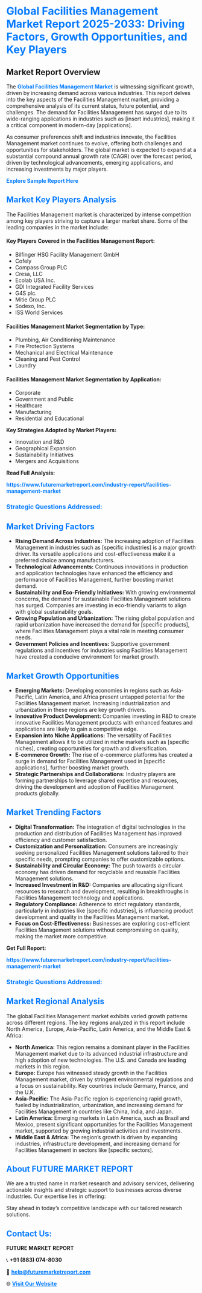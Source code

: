 <h1 style="color: #007BFF;">Global Facilities Management Market Report 2025-2033: Driving Factors, Growth Opportunities, and Key Players</h1>

<section id="overview">
<h2>Market Report Overview</h2>
<p>The <a href="https://www.futuremarketreport.com/industry-report/facilities-management-market" style="color: #007BFF; text-decoration: none;"><strong>Global Facilities Management Market</strong></a> is witnessing significant growth, driven by increasing demand across various industries. This report delves into the key aspects of the Facilities Management market, providing a comprehensive analysis of its current status, future potential, and challenges. The demand for Facilities Management has surged due to its wide-ranging applications in industries such as [insert industries], making it a critical component in modern-day [applications].</p>
<p>As consumer preferences shift and industries innovate, the Facilities Management market continues to evolve, offering both challenges and opportunities for stakeholders. The global market is expected to expand at a substantial compound annual growth rate (CAGR) over the forecast period, driven by technological advancements, emerging applications, and increasing investments by major players.</p>
</section>

<section id="overview">
<p><a href="https://www.futuremarketreport.com/request-sample/reportId=62925" style="color: #007BFF; text-decoration: none;"><strong>Explore Sample Report Here</strong></a></p>
</section>

<section id="key-players">
<h2 style="color: #007BFF;">Market Key Players Analysis</h2>
<p>The Facilities Management market is characterized by intense competition among key players striving to capture a larger market share. Some of the leading companies in the market include:</p>
<h4>Key Players Covered in the Facilities Management Report:</h4>
<ul><li>Bilfinger HSG Facility Management GmbH</li><li>Cofely</li><li>Compass Group PLC</li><li>Cresa, LLC</li><li>Ecolab USA Inc.</li><li>GDI Integrated Facility Services</li><li>G4S plc.</li><li>Mitie Group PLC</li><li>Sodexo, Inc.</li><li>ISS World Services</li></ul>
<h4>Facilities Management Market Segmentation by Type:</h4>
<ul><li>Plumbing, Air Conditioning Maintenance</li><li>Fire Protection Systems</li><li>Mechanical and Electrical Maintenance</li><li>Cleaning and Pest Control</li><li>Laundry</li></ul>

<h4>Facilities Management Market Segmentation by Application:</h4>
<ul><li>Corporate</li><li>Government and Public</li><li>Healthcare</li><li>Manufacturing</li><li>Residential and Educational</li></ul>
<p><strong>Key Strategies Adopted by Market Players:</strong></p>
<ul>
<li>Innovation and R&D</li>
<li>Geographical Expansion</li>
<li>Sustainability Initiatives</li>
<li>Mergers and Acquisitions</li>
</ul>
</section>

<section>
<p><strong>Read Full Analysis: </strong></p><a href="https://www.futuremarketreport.com/industry-report/facilities-management-market" style="color: #007BFF; text-decoration: none;"><strong>https://www.futuremarketreport.com/industry-report/facilities-management-market</strong></a>
<h3 style="color: #007BFF;">Strategic Questions Addressed:</h3>
</section>

<section id="driving-factors">
<h2 style="color: #007BFF;">Market Driving Factors</h2>
<ul>
<li><strong>Rising Demand Across Industries:</strong> The increasing adoption of Facilities Management in industries such as [specific industries] is a major growth driver. Its versatile applications and cost-effectiveness make it a preferred choice among manufacturers.</li>
<li><strong>Technological Advancements:</strong> Continuous innovations in production and application technologies have enhanced the efficiency and performance of Facilities Management, further boosting market demand.</li>
<li><strong>Sustainability and Eco-Friendly Initiatives:</strong> With growing environmental concerns, the demand for sustainable Facilities Management solutions has surged. Companies are investing in eco-friendly variants to align with global sustainability goals.</li>
<li><strong>Growing Population and Urbanization:</strong> The rising global population and rapid urbanization have increased the demand for [specific products], where Facilities Management plays a vital role in meeting consumer needs.</li>
<li><strong>Government Policies and Incentives:</strong> Supportive government regulations and incentives for industries using Facilities Management have created a conducive environment for market growth.</li>
</ul>
</section>

<section id="growth-opportunities">
<h2 style="color: #007BFF;">Market Growth Opportunities</h2>
<ul>
<li><strong>Emerging Markets:</strong> Developing economies in regions such as Asia-Pacific, Latin America, and Africa present untapped potential for the Facilities Management market. Increasing industrialization and urbanization in these regions are key growth drivers.</li>
<li><strong>Innovative Product Development:</strong> Companies investing in R&D to create innovative Facilities Management products with enhanced features and applications are likely to gain a competitive edge.</li>
<li><strong>Expansion into Niche Applications:</strong> The versatility of Facilities Management allows it to be utilized in niche markets such as [specific niches], creating opportunities for growth and diversification.</li>
<li><strong>E-commerce Growth:</strong> The rise of e-commerce platforms has created a surge in demand for Facilities Management used in [specific applications], further boosting market growth.</li>
<li><strong>Strategic Partnerships and Collaborations:</strong> Industry players are forming partnerships to leverage shared expertise and resources, driving the development and adoption of Facilities Management products globally.</li>
</ul>
</section>

<section id="trending-factors">
<h2 style="color: #007BFF;">Market Trending Factors</h2>
<ul>
<li><strong>Digital Transformation:</strong> The integration of digital technologies in the production and distribution of Facilities Management has improved efficiency and customer satisfaction.</li>
<li><strong>Customization and Personalization:</strong> Consumers are increasingly seeking personalized Facilities Management solutions tailored to their specific needs, prompting companies to offer customizable options.</li>
<li><strong>Sustainability and Circular Economy:</strong> The push towards a circular economy has driven demand for recyclable and reusable Facilities Management solutions.</li>
<li><strong>Increased Investment in R&D:</strong> Companies are allocating significant resources to research and development, resulting in breakthroughs in Facilities Management technology and applications.</li>
<li><strong>Regulatory Compliance:</strong> Adherence to strict regulatory standards, particularly in industries like [specific industries], is influencing product development and quality in the Facilities Management market.</li>
<li><strong>Focus on Cost-Effectiveness:</strong> Businesses are exploring cost-efficient Facilities Management solutions without compromising on quality, making the market more competitive.</li>
</ul>
</section>

<section>
<p><strong>Get Full Report: </strong></p><a href="https://www.futuremarketreport.com/industry-report/facilities-management-market" style="color: #007BFF; text-decoration: none;"><strong>https://www.futuremarketreport.com/industry-report/facilities-management-market</strong></a>
<h3 style="color: #007BFF;">Strategic Questions Addressed:</h3>
</section>


<section id="regional-analysis">
<h2 style="color: #007BFF;">Market Regional Analysis</h2>
<p>The global Facilities Management market exhibits varied growth patterns across different regions. The key regions analyzed in this report include North America, Europe, Asia-Pacific, Latin America, and the Middle East & Africa:</p>
<ul>
<li><strong>North America:</strong> This region remains a dominant player in the Facilities Management market due to its advanced industrial infrastructure and high adoption of new technologies. The U.S. and Canada are leading markets in this region.</li>
<li><strong>Europe:</strong> Europe has witnessed steady growth in the Facilities Management market, driven by stringent environmental regulations and a focus on sustainability. Key countries include Germany, France, and the U.K.</li>
<li><strong>Asia-Pacific:</strong> The Asia-Pacific region is experiencing rapid growth, fueled by industrialization, urbanization, and increasing demand for Facilities Management in countries like China, India, and Japan.</li>
<li><strong>Latin America:</strong> Emerging markets in Latin America, such as Brazil and Mexico, present significant opportunities for the Facilities Management market, supported by growing industrial activities and investments.</li>
<li><strong>Middle East & Africa:</strong> The region’s growth is driven by expanding industries, infrastructure development, and increasing demand for Facilities Management in sectors like [specific sectors].</li>
</ul>
</section>

<footer>
<h2 style="color: #007BFF;">About FUTURE MARKET REPORT</h2>
<p>We are a trusted name in market research and advisory services, delivering actionable insights and strategic support to businesses across diverse industries. Our expertise lies in offering:</p>

<p>Stay ahead in today’s competitive landscape with our tailored research solutions.</p>

<h2 style="color: #007BFF;">Contact Us:</h2>
<p><strong>FUTURE MARKET REPORT</strong></p>
<p>📞 <strong>+91 (883) 074-8030</strong></p>
<p>📧 <strong><a href="mailto:help@futuremarketreport.com" style="color: #007BFF;">help@futuremarketreport.com</a></strong></p>
<p>🌐 <strong><a href="https://www.futuremarketreport.com/" style="color: #007BFF;">Visit Our Website</a></strong></p>
</footer>
